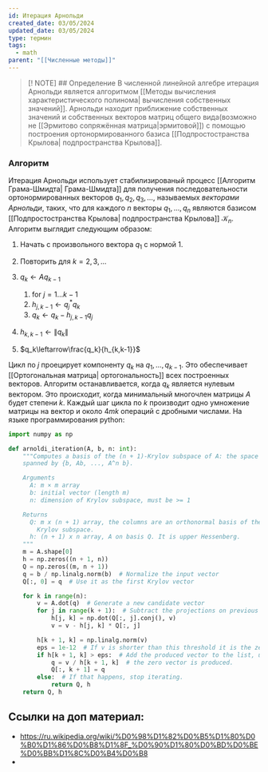 ```yaml
---
id: Итерация Арнольди
created_date: 03/05/2024
updated_date: 03/05/2024
type: термин
tags:
  - math
parent: "[[Численные методы]]"
---
```



> [! NOTE] ## Определение
> В численной линейной алгебре итерация Арнольди является алгоритмом [[Методы вычисления характеристического полинома| вычисления собственных значений]]. Арнольди находит приближение собственных значений и собственных векторов матриц общего вида(возможно не [[Эрмитово сопряжённая матрица|эрмитовой]]) с помощью построения ортонормированного базиса [[Подпростостранства Крылова| подпространства Крылова]]. 


### Алгоритм

Итерация Арнольди использует стабилизированый процесс [[Алгоритм Грама-Шмидта| Грама-Шмидта]] для получения последовательности ортонормированных векторов $q_1,q_2,q_3,\ldots$, называемых *векторами Арнольди*, таких, что для каждого $n$ векторы $q_1,\ldots,q_n$ являются базисом [[Подпростостранства Крылова| подпространства Крылова]] $\mathcal{K}_n.$ Алгоритм выглядит следующим образом:

1) Начать с произвольного вектора $q_1$ с нормой 1.

2) Повторить для $k=2,3,\ldots$
3) $q_k\leftarrow Aq_{k-1}$ 
	1)  for $j=1...k-1$ 
	2) $h_{j,k-1}\leftarrow q_{j}^{*}q_{k}$ 
	3) $q_k\leftarrow q_k-h_{j,k-1}q_j$
4) $h_{k,k-1}\leftarrow\|q_k\|$ 
5) $q_k\leftarrow\frac{q_k}{h_{k,k-1}}$

Цикл по $j$ проецирует компоненту $q_k$ на $q_1,\ldots,q_{k-1}.$ Это обеспечивает [[Ортогональная матрица| ортогональность]] всех построенных векторов.
Алгоритм останавливается, когда $q_k$ является нулевым вектором. Это происходит, когда минимальный многочлен матрицы $A$ будет степени $k.$
Каждый шаг цикла по $k$ производит одно умножение матрицы на вектор и около $4mk$ операций с дробными числами.
Ha языке программирования python:

```python
import numpy as np

def arnoldi_iteration(A, b, n: int):
    """Computes a basis of the (n + 1)-Krylov subspace of A: the space
    spanned by {b, Ab, ..., A^n b}.

    Arguments
      A: m × m array
      b: initial vector (length m)
      n: dimension of Krylov subspace, must be >= 1

    Returns
      Q: m x (n + 1) array, the columns are an orthonormal basis of the
        Krylov subspace.
      h: (n + 1) x n array, A on basis Q. It is upper Hessenberg.  
    """
    m = A.shape[0]
    h = np.zeros((n + 1, n))
    Q = np.zeros((m, n + 1))
    q = b / np.linalg.norm(b)  # Normalize the input vector
    Q[:, 0] = q  # Use it as the first Krylov vector

    for k in range(n):
        v = A.dot(q)  # Generate a new candidate vector
        for j in range(k + 1):  # Subtract the projections on previous vectors
            h[j, k] = np.dot(Q[:, j].conj(), v)
            v = v - h[j, k] * Q[:, j]

        h[k + 1, k] = np.linalg.norm(v)
        eps = 1e-12  # If v is shorter than this threshold it is the zero vector
        if h[k + 1, k] > eps:  # Add the produced vector to the list, unless
            q = v / h[k + 1, k]  # the zero vector is produced.
            Q[:, k + 1] = q
        else:  # If that happens, stop iterating.
            return Q, h
    return Q, h
```
## Ссылки на доп материал:
- https://ru.wikipedia.org/wiki/%D0%98%D1%82%D0%B5%D1%80%D0%B0%D1%86%D0%B8%D1%8F_%D0%90%D1%80%D0%BD%D0%BE%D0%BB%D1%8C%D0%B4%D0%B8
- 


